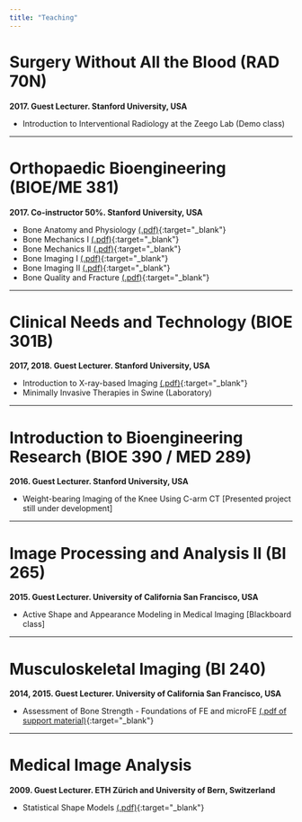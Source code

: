 ```yaml
--- 
title: "Teaching"
---
```


# Surgery Without All the Blood (RAD 70N) 
**2017. Guest Lecturer. Stanford University, USA**   

* Introduction to Interventional Radiology at the Zeego Lab (Demo class)  


---



# Orthopaedic Bioengineering (BIOE/ME 381) 
**2017. Co-instructor 50%. Stanford University, USA**

* Bone Anatomy and Physiology [(.pdf)](attachments/BIOE381_1.pdf){:target="_blank"}   
* Bone Mechanics I [(.pdf)](attachments/BIOE381_2.pdf){:target="_blank"}   
* Bone Mechanics II [(.pdf)](attachments/BIOE381_3.pdf){:target="_blank"}    
* Bone Imaging I [(.pdf)](attachments/BIOE381_4.pdf){:target="_blank"}    
* Bone Imaging II [(.pdf)](attachments/BIOE381_5.pdf){:target="_blank"}    
* Bone Quality and Fracture [(.pdf)](attachments/BIOE381_6.pdf){:target="_blank"}


---


# Clinical Needs and Technology (BIOE 301B)
**2017, 2018. Guest Lecturer. Stanford University, USA**

* Introduction to X-ray-based Imaging [(.pdf)](attachments/BIO301B.pdf){:target="_blank"}   
* Minimally Invasive Therapies in Swine (Laboratory)

---


# Introduction to Bioengineering Research (BIOE 390 / MED 289)
**2016. Guest Lecturer. Stanford University, USA**

* Weight-bearing Imaging of the Knee Using C-arm CT [Presented project still under development]

---


# Image Processing and Analysis II (BI 265)
**2015.	Guest Lecturer. University of California San Francisco, USA**

* Active Shape and Appearance Modeling in Medical Imaging [Blackboard class]

---


# Musculoskeletal Imaging (BI 240)
**2014, 2015. Guest Lecturer. University of California San Francisco, USA**

* Assessment of Bone Strength - Foundations of FE and microFE [(.pdf of support material)](attachments/BIO301B.pdf){:target="_blank"}

---


# Medical Image Analysis
**2009. Guest Lecturer. ETH Zürich and University of Bern, Switzerland**  

* Statistical Shape Models [(.pdf)](attachments/SSM.pdf){:target="_blank"}
